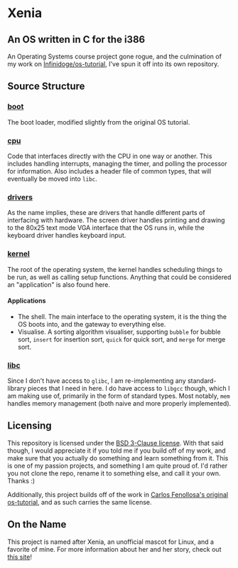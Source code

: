 # Xenia

## An OS written in C for the i386

An Operating Systems course project gone rogue, and the culmination of my work on [Infinidoge/os-tutorial](https://github.com/Infinidoge/os-tutorial), I've spun it off into its own repository.

## Source Structure

### [boot](./src/boot)

The boot loader, modified slightly from the original OS tutorial.

### [cpu](./src/cpu)

Code that interfaces directly with the CPU in one way or another.
This includes handling interrupts, managing the timer, and polling the processor for information.
Also includes a header file of common types, that will eventually be moved into `libc`.

### [drivers](./src/drivers)

As the name implies, these are drivers that handle different parts of interfacing with hardware.
The screen driver handles printing and drawing to the 80x25 text mode VGA interface that the OS runs in, while the keyboard driver handles keyboard input.

### [kernel](./src/kernel)

The root of the operating system, the kernel handles scheduling things to be run, as well as calling setup functions.
Anything that could be considered an "application" is also found here.

#### Applications

- The shell. The main interface to the operating system, it is the thing the OS boots into, and the gateway to everything else.
- Visualise. A sorting algorithm visualiser, supporting `bubble` for bubble sort, `insert` for insertion sort, `quick` for quick sort, and `merge` for merge sort.

### [libc](./src/libc)

Since I don't have access to `glibc`, I am re-implementing any standard-library pieces that I need in here.
I do have access to `libgcc` though, which I am making use of, primarily in the form of standard types.
Most notably, `mem` handles memory management (both naive and more properly implemented).

## Licensing

This repository is licensed under the [BSD 3-Clause license](./LICENSE.txt).
With that said though, I would appreciate it if you told me if you build off of my work, and make sure that you actually do something and learn something from it.
This is one of my passion projects, and something I am quite proud of.
I'd rather you not clone the repo, rename it to something else, and call it your own.
Thanks :)

Additionally, this project builds off of the work in [Carlos Fenollosa's original os-tutorial](https://github.com/cfenollosa/os-tutorial), and as such carries the same license.

## On the Name

This project is named after Xenia, an unofficial mascot for Linux, and a favorite of mine.
For more information about her and her story, check out [this site](https://xenia-linux-site.glitch.me)!
